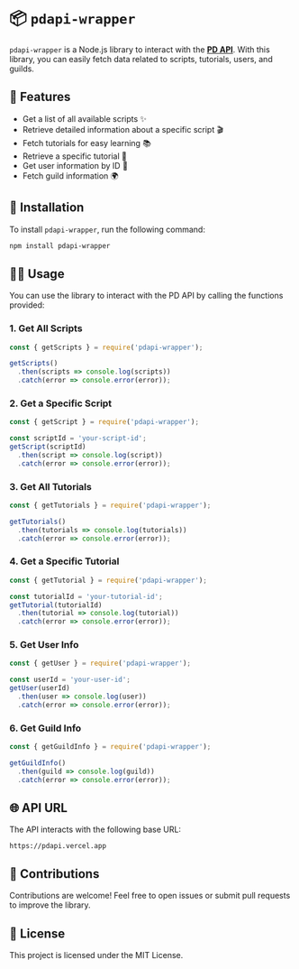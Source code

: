 # 📦 `pdapi-wrapper` 

`pdapi-wrapper` is a Node.js library to interact with the [**PD API**](https://github.com/JuniorSchueller/PD-API). With this library, you can easily fetch data related to scripts, tutorials, users, and guilds.

## 🚀 Features

- Get a list of all available scripts ✨
- Retrieve detailed information about a specific script 🎬
- Fetch tutorials for easy learning 📚
- Retrieve a specific tutorial 📖
- Get user information by ID 👤
- Fetch guild information 🌍

## 🔧 Installation

To install `pdapi-wrapper`, run the following command:

```bash
npm install pdapi-wrapper
```

## 🧑‍💻 Usage

You can use the library to interact with the PD API by calling the functions provided:

### 1. Get All Scripts

```javascript
const { getScripts } = require('pdapi-wrapper');

getScripts()
  .then(scripts => console.log(scripts))
  .catch(error => console.error(error));
```

### 2. Get a Specific Script

```javascript
const { getScript } = require('pdapi-wrapper');

const scriptId = 'your-script-id';
getScript(scriptId)
  .then(script => console.log(script))
  .catch(error => console.error(error));
```

### 3. Get All Tutorials

```javascript
const { getTutorials } = require('pdapi-wrapper');

getTutorials()
  .then(tutorials => console.log(tutorials))
  .catch(error => console.error(error));
```

### 4. Get a Specific Tutorial

```javascript
const { getTutorial } = require('pdapi-wrapper');

const tutorialId = 'your-tutorial-id';
getTutorial(tutorialId)
  .then(tutorial => console.log(tutorial))
  .catch(error => console.error(error));
```

### 5. Get User Info

```javascript
const { getUser } = require('pdapi-wrapper');

const userId = 'your-user-id';
getUser(userId)
  .then(user => console.log(user))
  .catch(error => console.error(error));
```

### 6. Get Guild Info

```javascript
const { getGuildInfo } = require('pdapi-wrapper');

getGuildInfo()
  .then(guild => console.log(guild))
  .catch(error => console.error(error));
```

## 🌐 API URL

The API interacts with the following base URL:

```
https://pdapi.vercel.app
```

## 💬 Contributions

Contributions are welcome! Feel free to open issues or submit pull requests to improve the library.

## 📄 License

This project is licensed under the MIT License.